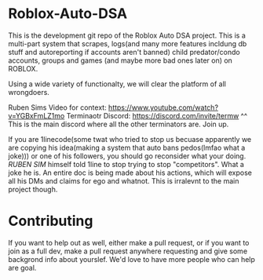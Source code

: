 # Roblox-Auto-DSA

This is the development git repo of the Roblox Auto DSA project.
This is a multi-part system that scrapes, logs(and many more features incldung db stuff and autoreporting if accounts aren't banned) child predator/condo accounts, groups and games (and maybe more bad ones later on) on ROBLOX.

Using a wide variety of functionalty, we will clear the platform of all wrongdoers.

Ruben Sims Video for context: https://www.youtube.com/watch?v=YGBxFmLZ1mo
Terminaotr Discord: https://discord.com/invite/termw
^^ This is the main discord where all the other terminators are. Join up.

If you are 1linecode(some twat who tried to stop us becuase apparently we are copying his idea(making a system that auto bans pedos(lmfao what a joke))) or one of his followers, you should go reconsider what your doing. *RUBEN SIM* himself told 1line to stop trying to stop "competitors". What a joke he is. An entire doc is being made about his actions, which will expose all his DMs and claims for ego and whatnot. This is irralevnt to the main project though.

# Contributing
If you want to help out as well, either make a pull request, or if you want to join as a full dev, make a pull request anywhere requesting and give some backgrond info about yourslef. We'd love to have more people who can help are goal.
